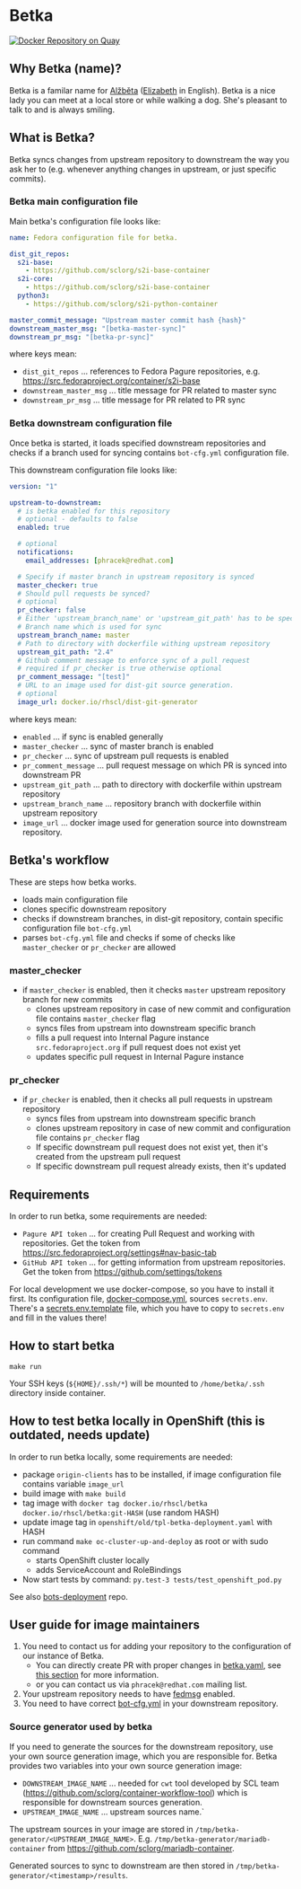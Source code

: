 # Betka

[![Docker Repository on Quay](https://quay.io/repository/rhscl/betka/status "Docker Repository on Quay")](https://quay.io/repository/rhscl/betka)

## Why Betka (name)?

Betka is a familar name for [Alžběta](https://cs.wikipedia.org/wiki/Al%C5%BEb%C4%9Bta) ([Elizabeth](https://en.wikipedia.org/wiki/Elizabeth) in English).
Betka is a nice lady you can meet at a local store or while walking a dog.
She's pleasant to talk to and is always smiling.

## What is Betka?

Betka syncs changes from upstream repository to downstream the way you ask her to
(e.g. whenever anything changes in upstream, or just specific commits).

### Betka main configuration file

Main betka's configuration file looks like:

```yaml
name: Fedora configuration file for betka.

dist_git_repos:
  s2i-base:
    - https://github.com/sclorg/s2i-base-container
  s2i-core:
    - https://github.com/sclorg/s2i-base-container
  python3:
    - https://github.com/sclorg/s2i-python-container

master_commit_message: "Upstream master commit hash {hash}"
downstream_master_msg: "[betka-master-sync]"
downstream_pr_msg: "[betka-pr-sync]"
```

where keys mean:
- `dist_git_repos` ... references to Fedora Pagure repositories, e.g. https://src.fedoraproject.org/container/s2i-base
- `downstream_master_msg` ... title message for PR related to master sync
- `downstream_pr_msg` ... title message for PR related to PR sync

### Betka downstream configuration file

Once betka is started, it loads specified downstream repositories and checks
if a branch used for syncing contains `bot-cfg.yml` configuration file.

This downstream configuration file looks like:

```yaml
version: "1"

upstream-to-downstream:
  # is betka enabled for this repository
  # optional - defaults to false
  enabled: true

  # optional
  notifications:
    email_addresses: [phracek@redhat.com]

  # Specify if master branch in upstream repository is synced
  master_checker: true
  # Should pull requests be synced?
  # optional
  pr_checker: false
  # Either 'upstream_branch_name' or 'upstream_git_path' has to be specified
  # Branch name which is used for sync
  upstream_branch_name: master
  # Path to directory with dockerfile withing upstream repository
  upstream_git_path: "2.4"
  # Github comment message to enforce sync of a pull request
  # required if pr_checker is true otherwise optional
  pr_comment_message: "[test]"
  # URL to an image used for dist-git source generation.
  # optional
  image_url: docker.io/rhscl/dist-git-generator

```

where keys mean:
- `enabled` ... if sync is enabled generally
- `master_checker` ... sync of master branch is enabled
- `pr_checker` ... sync of upstream pull requests is enabled
- `pr_comment_message` ... pull request message on which PR is synced into downstream PR
- `upstream_git_path` ... path to directory with dockerfile within upstream repository
- `upstream_branch_name` ... repository branch with dockerfile within upstream repository
- `image_url` ... docker image used for generation source into downstream repository.


## Betka's workflow
These are steps how betka works.
- loads main configuration file
- clones specific downstream repository
- checks if downstream branches, in dist-git repository, contain specific configuration file `bot-cfg.yml`
- parses `bot-cfg.yml` file and checks if some of checks like `master_checker` or `pr_checker` are allowed

### master_checker
- if `master_checker` is enabled, then it checks `master` upstream repository branch for new commits
    - clones upstream repository in case of new commit and configuration file contains `master_checker` flag
    - syncs files from upstream into downstream specific branch
    - fills a pull request into Internal Pagure instance `src.fedoraproject.org` if pull request does not exist yet
    - updates specific pull request in Internal Pagure instance

### pr_checker
- if `pr_checker` is enabled, then it checks all pull requests in upstream repository
    - syncs files from upstream into downstream specific branch
    - clones upstream repository in case of new commit and configuration file contains `pr_checker` flag
    - If specific downstream pull request does not exist yet, then it's created from the upstream pull request
    - If specific downstream pull request already exists, then it's updated

## Requirements

In order to run betka, some requirements are needed:
- `Pagure API token` ... for creating Pull Request and working with repositories.
Get the token from https://src.fedoraproject.org/settings#nav-basic-tab
- `GitHub API token` ... for getting information from upstream repositories.
Get the token from https://github.com/settings/tokens

For local development we use docker-compose, so you have to install it first.
Its configuration file, [docker-compose.yml](docker-compose.yml), sources `secrets.env`.
There's a [secrets.env.template](secrets.env.template) file, which you have to copy to `secrets.env`
and fill in the values there!

## How to start betka

```
make run
```

Your SSH keys (`${HOME}/.ssh/*`) will be mounted to `/home/betka/.ssh` directory inside container.

## How to test betka locally in OpenShift (this is outdated, needs update)

In order to run betka locally, some requirements are needed:
- package `origin-clients` has to be installed, if image configuration file contains variable `image_url`
- build image with `make build`
- tag image with `docker tag docker.io/rhscl/betka docker.io/rhscl/betka:git-HASH` (use random HASH)
- update image tag in `openshift/old/tpl-betka-deployment.yaml` with HASH
- run command `make oc-cluster-up-and-deploy` as root or with sudo command
    - starts OpenShift cluster locally
    - adds ServiceAccount and RoleBindings
- Now start tests by command: `py.test-3 tests/test_openshift_pod.py`

See also [bots-deployment](https://github.com/user-cont/bots-deployment) repo.

## User guide for image maintainers

1. You need to contact us for adding your repository to the configuration of our instance of Betka.
    - You can directly create PR with proper changes in
    [betka.yaml](https://github.com/sclorg/betka/blob/master/betka-prod.yaml),
    see [this section](https://github.com/sclorg/betka#betka-main-configuration-file) for more information.
    - or you can contact us via `phracek@redhat.com` mailing list.
2. Your upstream repository needs to have [fedmsg](https://github.com/fedora-infra/github2fedmsg) enabled.
3. You need to have correct [bot-cfg.yml](https://github.com/sclorg/betka#betka-downstream-configuration-file)
in your downstream repository.

### Source generator used by betka
If you need to generate the sources for the downstream repository,
use your own source generation image, which you are responsible for.
Betka provides two variables into your own source generation image:
- `DOWNSTREAM_IMAGE_NAME` ... needed for `cwt` tool developed by SCL team
(https://github.com/sclorg/container-workflow-tool) which is responsible for downstream sources generation.
- `UPSTREAM_IMAGE_NAME` ... upstream sources name.`

The upstream sources in your image are stored in `/tmp/betka-generator/<UPSTREAM_IMAGE_NAME>`.
E.g. `/tmp/betka-generator/mariadb-container` from https://github.com/sclorg/mariadb-container.

Generated sources to sync to downstream are then stored in `/tmp/betka-generator/<timestamp>/results`.
